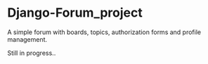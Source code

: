 # Django-Forum_project

A simple forum with boards, topics, authorization forms and profile management.

Still in progress..
